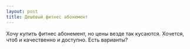 ```yaml
---
layout: post 
title: Дешёвый фитнес абонемент 
--- 
```

Хочу купить фитнес абонемент, но цены везде так кусаются. Хочется, чтоб и качественно и доступно. Есть варианты?